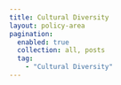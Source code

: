 ```yaml
---
title: Cultural Diversity
layout: policy-area
pagination:
  enabled: true
  collection: all, posts
  tag:
    - "Cultural Diversity"
---
```

